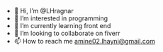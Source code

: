 - 👋 Hi, I’m @LHragnar
- 👀 I’m interested in programming
- 🌱 I’m currently learning front end
- 💞️ I’m looking to collaborate on fiverr
- 📫 How to reach me amine02.lhayni@gmail.com

<!---
LHragnar/LHragnar is a ✨ special ✨ repository because its `README.md` (this file) appears on your GitHub profile.
You can click the Preview link to take a look at your changes.
--->
